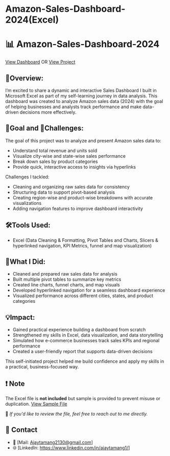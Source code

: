 # Amazon-Sales-Dashboard-2024(Excel)
# 📊 Amazon-Sales-Dashboard-2024
<a href="https://github.com/Tamang-Ajay/Amazon-Sales-Dashboard-Excel-Project/blob/main/dashboard.png">View Dashboard</a> OR <a href="https://github.com/Tamang-Ajay/Amazon-Sales-Dashboard-Excel-Project/blob/main/Amazonsalesdashboard.pdf">View Project</a>

## 📌Overview:
I’m excited to share a dynamic and interactive Sales Dashboard I built in Microsoft Excel as part of my self-learning journey in data analysis.
This dashboard was created to analyze Amazon sales data (2024) with the goal of helping businesses and analysts track performance and make data-driven decisions more effectively.

## 🎯Goal and 🚧Challenges:
The goal of this project was to analyze and present Amazon sales data to:
- Understand total revenue and units sold
- Visualize city-wise and state-wise sales performance
- Break down sales by product categories
- Provide quick, interactive access to insights via hyperlinks

Challenges I tackled:
- Cleaning and organizing raw sales data for consistency
- Structuring data to support pivot-based analysis
- Creating region-wise and product-wise breakdowns with accurate visualizations
- Adding navigation features to improve dashboard interactivity

## 🛠Tools Used:
- Excel (Data Cleaning & Formatting, Pivot Tables and Charts, Slicers & hyperlinked navigation, KPI Metrics, funnel and map visualization)

## 🔧What I Did:
- Cleaned and prepared raw sales data for analysis
- Built multiple pivot tables to summarize key metrics
- Created line charts, funnel charts, and map visuals
- Developed hyperlinked navigation for a seamless dashboard experience
- Visualized performance across different cities, states, and product categories

## 💡Impact:
- Gained practical experience building a dashboard from scratch
- Strengthened my skills in Excel, data visualization, and data storytelling
- Simulated how e-commerce businesses track sales KPIs and regional performance
- Created a user-friendly report that supports data-driven decisions

This self-initiated project helped me build confidence and apply my skills in a practical, business-focused way.

## ❗ Note
The Excel file is **not included** but sample is provided to prevent misuse or duplication. <a href="https://github.com/Tamang-Ajay/Amazon-Sales-Dashboard-Excel-Project/blob/main/sample.csv"> View Sample File</a>

📩 *If you'd like to review the file, feel free to reach out to me directly.*

## 🔗 Contact
- 📧 [Mail: Ajaytamang2130@gmail.com]  
- 🌐 [LinkedIn: https://www.linkedin.com/in/ajaytamang1/]
